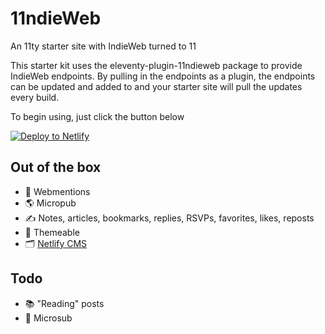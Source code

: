 # 11ndieWeb

An 11ty starter site with IndieWeb turned to 11

This starter kit uses the eleventy-plugin-11ndieweb package to provide IndieWeb endpoints. By pulling in the endpoints as a plugin, the endpoints can be updated and added to and your starter site will pull the updates every build.

To begin using, just click the button below

[![Deploy to Netlify](https://www.netlify.com/img/deploy/button.svg)](https://app.netlify.com/start/deploy?repository=https://github.com/rockorager/11ndieWeb)

## Out of the box

- 🚀 Webmentions
- 🌎 Micropub
- ✍️ Notes, articles, bookmarks, replies, RSVPs, favorites, likes, reposts
- 🎨 Themeable
- 🗂 [Netlify CMS](/admin)

## Todo
- 📚 "Reading" posts
- 📡 Microsub